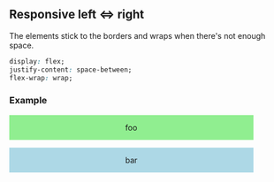 ## Responsive left <=> right

The elements stick to the borders and wraps when there's not enough space.

```css
display: flex;
justify-content: space-between;
flex-wrap: wrap;
```

### Example

<div style="display: flex; justify-content: space-between; flex-wrap: wrap; gap: 1em">
    <div style="background: lightgreen; padding: 1em 15em">foo</div>
    <div style="background: lightblue; padding: 1em 15em">bar</div>
</div>
